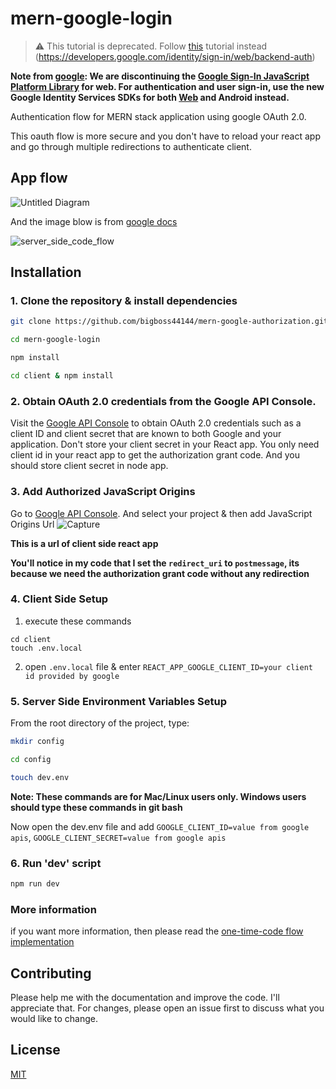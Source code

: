 # mern-google-login

> :warning: This tutorial is deprecated. Follow [this](https://developers.google.com/identity/sign-in/web/backend-auth) tutorial instead (https://developers.google.com/identity/sign-in/web/backend-auth)

**Note from [google](https://developers.google.com/identity/sign-in/web/server-side-flow): We are discontinuing the [Google Sign-In JavaScript Platform Library](https://developers.googleblog.com/2021/08/gsi-jsweb-deprecation.html) for web. For authentication and user sign-in, use the new Google Identity Services SDKs for both [Web](https://developers.google.com/identity/gsi/web) and Android instead.**

Authentication flow for MERN stack application using google OAuth 2.0.

This oauth flow is more secure and you don't have to reload your react app and go through multiple redirections to authenticate client.

## App flow

![Untitled Diagram](https://user-images.githubusercontent.com/29760858/65579674-a4d22c00-df91-11e9-8303-dc97e5bb0dbf.png)

And the image blow is from [google docs](https://developers.google.com/identity/sign-in/web/server-side-flow)

![server_side_code_flow](https://user-images.githubusercontent.com/29760858/65676251-fac5d300-e068-11e9-90a6-9ecdcedd0436.png)

## Installation

### 1. Clone the repository & install dependencies

```bash
git clone https://github.com/bigboss44144/mern-google-authorization.git

cd mern-google-login

npm install

cd client & npm install
```

### 2. Obtain OAuth 2.0 credentials from the Google API Console.

Visit the [Google API Console](https://console.developers.google.com/) to obtain OAuth 2.0 credentials such as a client ID and client secret that are known to both Google and your application.
Don't store your client secret in your React app. You only need client id in your react app to get the authorization grant code.
And you should store client secret in node app.

### 3. Add Authorized JavaScript Origins

Go to [Google API Console](https://console.developers.google.com/). And select your project & then add JavaScript Origins Url
![Capture](https://user-images.githubusercontent.com/29760858/65677289-c3582600-e06a-11e9-8a69-564a89dbe522.PNG)

**This is a url of client side react app**

**You'll notice in my code that I set the `redirect_uri` to `postmessage`, its because we need the authorization grant code without any redirection**

### 4. Client Side Setup

1. execute these commands

```
cd client
touch .env.local
```

2. open `.env.local` file & enter
   `REACT_APP_GOOGLE_CLIENT_ID=your client id provided by google`

### 5. Server Side Environment Variables Setup

From the root directory of the project, type:

```bash
mkdir config

cd config

touch dev.env
```

**Note: These commands are for Mac/Linux users only. Windows users should type these commands in git bash**

Now open the dev.env file and add `GOOGLE_CLIENT_ID=value from google apis`, `GOOGLE_CLIENT_SECRET=value from google apis`

### 6. Run 'dev' script

```bash
npm run dev
```

### More information

if you want more information, then please read the [one-time-code flow implementation](https://developers.google.com/identity/sign-in/web/server-side-flow)

## Contributing

Please help me with the documentation and improve the code.
I'll appreciate that. For changes, please open an issue first to discuss what you would like to change.

## License

[MIT](https://choosealicense.com/licenses/mit/)
